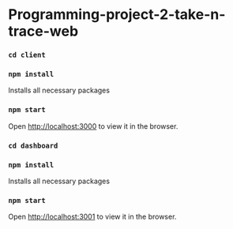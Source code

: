 # Programming-project-2-take-n-trace-web

### `cd client`

### `npm install`
Installs all necessary packages

### `npm start`
Open [http://localhost:3000](http://localhost:3000) to view it in the browser.



### `cd dashboard`

### `npm install`
Installs all necessary packages

### `npm start`
Open [http://localhost:3001](http://localhost:3001) to view it in the browser.
